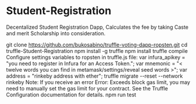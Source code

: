 # Student-Registration
Decentalized Student Registration Dapp, Calculates the fee by taking Caste and merit Scholarship into consideration.




git clone https://github.com/bukosabino/truffle-voting-dapp-ropsten.git
cd truffle-Student-Registration
npm install -g truffle
npm install
truffle compile
Configure settings variables to ropsten in truffle.js file:
var infura_apikey = "you need to register in Infura for an Access Token.";
var mnemonic = "< twelve words you can find in metamask/settings/reveal seed words >";
var address = "rinkeby address with ether";
truffle migrate --reset --network rinkeby
Note: If you receive an error Error: Exceeds block gas limit, you may need to manually set the gas limit for your contract. See the Truffle Configuration documentation for details.
npm run test

